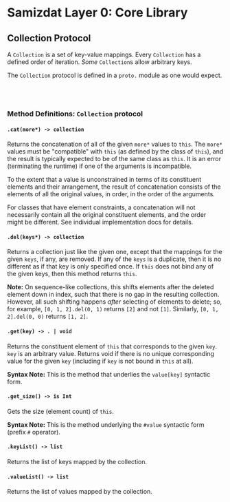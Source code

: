 Samizdat Layer 0: Core Library
==============================

Collection Protocol
-------------------

A `Collection` is a set of key-value mappings. Every `Collection` has
a defined order of iteration. *Some* `Collection`s allow arbitrary
keys.

The `Collection` protocol is defined in a `proto.` module as one
would expect.

<br><br>
### Method Definitions: `Collection` protocol

#### `.cat(more*) -> collection`

Returns the concatenation of all of the given `more*` values to `this`.
The `more*` values must be "compatible" with `this` (as defined by the class
of `this`), and the result is typically expected to be of the same class as
`this`. It is an error (terminating the runtime) if one of the arguments is
incompatible.

To the extent that a value is unconstrained in terms of its constituent
elements and their arrangement, the result of concatenation consists
of the elements of all the original values, in order, in the order of the
arguments.

For classes that have element constraints, a concatenation will not
necessarily contain all the original constituent elements, and the order might
be different. See individual implementation docs for details.

#### `.del(keys*) -> collection`

Returns a collection just like the given one, except that the mappings for the
given `keys`, if any, are removed. If any of the `keys` is a duplicate, then
it is no different as if that key is only specified once. If `this` does not
bind any of the given keys, then this method returns `this`.

**Note:** On sequence-like collections, this shifts elements after the
deleted element down in index, such that there is no gap in the resulting
collection. However, all such shifting happens *after* selecting of
elements to delete; so, for example, `[0, 1, 2].del(0, 1)` returns `[2]` and
not `[1]`. Similarly, `[0, 1, 2].del(0, 0)` returns `[1, 2]`.

#### `.get(key) -> . | void`

Returns the constituent element of `this` that corresponds to the given
`key`. `key` is an arbitrary value. Returns void if there is no unique
corresponding value for the given `key` (including if `key` is not
bound in `this` at all).

**Syntax Note:** This is the method that underlies the `value[key]`
syntactic form.

#### `.get_size() -> is Int`

Gets the size (element count) of `this`.

**Syntax Note:** This is the method underlying the `#value` syntactic
form (prefix `#` operator).

#### `.keyList() -> list`

Returns the list of keys mapped by the collection.

#### `.valueList() -> list`

Returns the list of values mapped by the collection.
